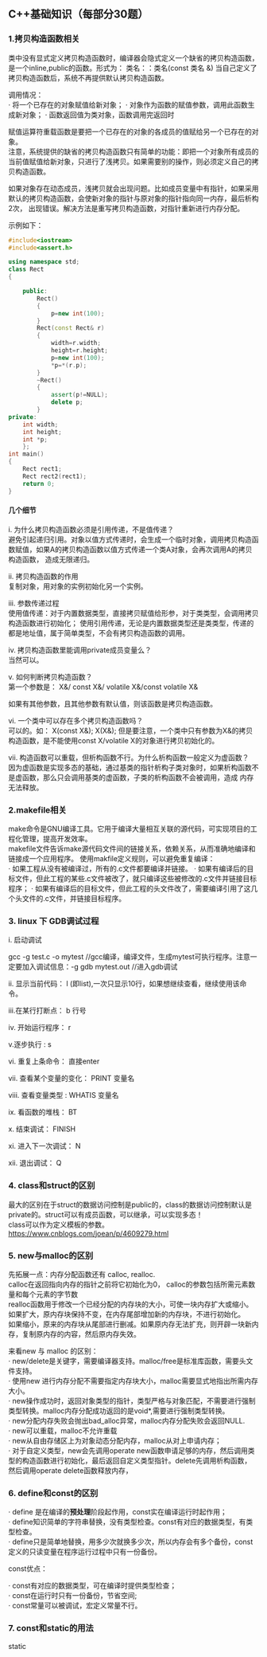 ## C++基础知识（每部分30题）

### 1.拷贝构造函数相关

类中没有显式定义拷贝构造函数时，编译器会隐式定义一个缺省的拷贝构造函数，是一个inline,public的函数。形式为： 类名：：类名(const 类名 &) 
当自己定义了拷贝构造函数后，系统不再提供默认拷贝构造函数。

调用情况：\
· 将一个已存在的对象赋值给新对象；
· 对象作为函数的赋值参数，调用此函数生成新对象；
· 函数返回值为类对象，函数调用完返回时

赋值运算符重载函数是要把一个已存在的对象的各成员的值赋给另一个已存在的对象。\
注意，系统提供的缺省的拷贝构造函数只有简单的功能：即把一个对象所有成员的当前值赋值给新对象，只进行了浅拷贝。如果需要别的操作，则必须定义自己的拷贝构造函数。

如果对象存在动态成员，浅拷贝就会出现问题。比如成员变量中有指针，如果采用默认的拷贝构造函数，会使新对象的指针与原对象的指针指向同一内存，最后析构2次，
出现错误。解决方法是重写拷贝构造函数，对指针重新进行内存分配。

示例如下：

```C++
#include<iostream>
#include<assert.h>

using namespace std;
class Rect
{

    public:
        Rect()
        {
            p=new int(100);
        }
        Rect(const Rect& r)
        {
            width=r.width;
            height=r.height;
            p=new int(100);
            *p=*(r.p);
        }
        ~Rect()
        {
            assert(p!=NULL);
            delete p;
        }
private:
    int width;
    int height;
    int *p;
    };
int main()
{
    Rect rect1;
    Rect rect2(rect1);
    return 0;
}
```

#### 几个细节

i. 为什么拷贝构造函数必须是引用传递，不是值传递？\
避免引起递归引用。对象以值方式传递时，会生成一个临时对象，调用拷贝构造函数赋值，如果A的拷贝构造函数以值方式传递一个类A对象，会再次调用A的拷贝构造函数，
造成无限递归。

ii. 拷贝构造函数的作用\
复制对象，用对象的实例初始化另一个实例。

iii. 参数传递过程\
使用值传递：对于内置数据类型，直接拷贝赋值给形参，对于类类型，会调用拷贝构造函数进行初始化；
使用引用传递，无论是内置数据类型还是类类型，传递的都是地址值，属于简单类型，不会有拷贝构造函数的调用。

iv. 拷贝构造函数里能调用private成员变量么？\
当然可以。

v. 如何判断拷贝构造函数？\
第一个参数是： X&/ const X&/ volatile X&/const volatile X&

如果有其他参数，且其他参数有默认值，则该函数是拷贝构造函数。

vi. 一个类中可以存在多个拷贝构造函数吗？\
可以的。如： X(const X&); X(X&);  但是要注意，一个类中只有参数为X&的拷贝构造函数，是不能使用const X/volatile X的对象进行拷贝初始化的。

vii. 构造函数可以重载，但析构函数不行。为什么析构函数一般定义为虚函数？\
因为虚函数是实现多态的基础，通过基类的指针析构子类对象时，如果析构函数不是虚函数，那么只会调用基类的虚函数，子类的析构函数不会被调用，造成
内存无法释放。

### 2.makefile相关

make命令是GNU编译工具。它用于编译大量相互关联的源代码，可实现项目的工程化管理，提高开发效率。\
makefile文件告诉make源代码文件间的链接关系，依赖关系，从而准确地编译和链接成一个应用程序。
使用makfile定义规则，可以避免重复编译：\
· 如果工程从没有被编译过，所有的.c文件都要编译并链接。
· 如果有编译后的目标文件，但此工程的某些.c文件被改了，就只编译这些被修改的.c文件并链接目标程序；
· 如果有编译后的目标文件，但此工程的头文件改了，需要编译引用了这几个头文件的.c文件，并链接目标程序。

### 3. linux 下 GDB调试过程

i. 启动调试

gcc -g test.c -o mytest  //gcc编译，编译文件，生成mytest可执行程序。注意一定要加入调试信息：-g
gdb mytest.out  //进入gdb调试

ii. 显示当前代码： l (即list),一次只显示10行，如果想继续查看，继续使用该命令。

iii.在某行打断点： b 行号

iv. 开始运行程序： r

v.逐步执行 : s

vi. 重复上条命令： 直接enter

vii. 查看某个变量的变化： PRINT 变量名

viii. 查看变量类型 : WHATIS 变量名

ix. 看函数的堆栈： BT

x. 结束调试： FINISH

xi. 进入下一次调试： N

xii. 退出调试： Q

### 4. class和struct的区别

最大的区别在于struct的数据访问控制是public的，class的数据访问控制默认是private的。struct可以有成员函数，可以继承，可以实现多态！\
class可以作为定义模板的参数。
https://www.cnblogs.com/joean/p/4609279.html

### 5. new与malloc的区别

先拓展一点：内存分配函数还有 calloc, realloc.\
calloc在返回指向内存的指针之前将它初始化为0， calloc的参数包括所需元素数量和每个元素的字节数\
realloc函数用于修改一个已经分配的内存块的大小，可使一块内存扩大或缩小。如果扩大，原内存块保持不变，在内存尾部增加新的内存块，不进行初始化。\
如果缩小，原来的内存块从尾部进行删减。如果原内存无法扩充，则开辟一块新内存，复制原内存的内容，然后原内存失效。

来看new 与 malloc 的区别：\
· new/delete是关键字，需要编译器支持。malloc/free是标准库函数，需要头文件支持。\
· 使用new 进行内存分配不需要指定内存块大小，malloc需要显式地指出所需内存大小。\
· new操作成功时，返回对象类型的指针，类型严格与对象匹配，不需要进行强制类型转换。malloc内存分配成功返回的是void*,需要进行强制类型转换。\
· new分配内存失败会抛出bad_alloc异常，malloc内存分配失败会返回NULL.\
· new可以重载，malloc不允许重载\
· new从自由存储区上为对象动态分配内存，malloc从对上申请内存；\
· 对于自定义类型，new会先调用operate new函数申请足够的内存，然后调用类型的构造函数进行初始化，最后返回自定义类型指针。delete先调用析构函数，
然后调用operate delete函数释放内存，

### 6. define和const的区别

· define 是在编译的**预处理**阶段起作用，const实在编译运行时起作用；\
· define知识简单的字符串替换，没有类型检查。const有对应的数据类型，有类型检查。\
· define只是简单地替换，用多少次就换多少次，所以内存会有多个备份，const定义的只读变量在程序运行过程中只有一份备份。

const优点：

· const有对应的数据类型，可在编译时提供类型检查；\
· const在运行时只有一份备份，节省空间;\
· const常量可以被调试，宏定义常量不行。

### 7. const和static的用法

static
